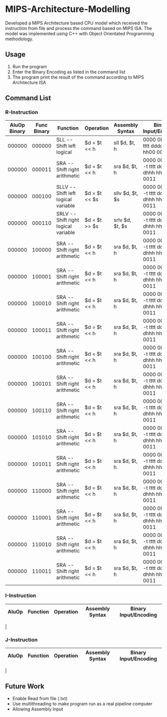 # MIPS-Architecture-Modelling
Developed a MIPS Architecture based CPU model which received the instruction from file and process the command based on MIPS ISA. The model was implemented using C++ with Object Orientated Programming methodology.

## Usage
1. Run the program
2. Enter the Binary Encoding as listed in the command list
3. The program print the result of the command according to MIPS Architecture ISA
## Command List
### R-Instruction

| AluOp Binary | Func Binary | Function                            | Operation     | Assembly Syntax | Binary Input/Encoding                     |
| -------------|-------------|-------------------------------------|---------------|-----------------|------------------------------------------ |
| 000000       |000000       | SLL -- Shift left logical            | $d = $t << h  | sll $d, $t, h   | 0000 00ss ssst tttt dddd dhhh hh00 0000   |
| 000000       |000011       | SRA -- Shift right arithmetic        | $d = $t << h  | sra $d, $t, h   | 0000 00-- ---t tttt dddd dhhh hh00 0011   |
| 000000       |000100       | SLLV -- Shift left logical variable  | $d = $t << $s | sllv $d, $t, $s | 0000 00-- ---t tttt dddd dhhh hh00 0011   |
| 000000       |000110       | SRLV -- Shift right logical variable | $d = $t >> $s | srlv $d, $t, $s | 0000 00-- ---t tttt dddd dhhh hh00 0011   |
| 000000       |100000       | SRA -- Shift right arithmetic | $d = $t << h | sra $d, $t, h   | 0000 00-- ---t tttt dddd dhhh hh00 0011   |
| 000000       |100001       | SRA -- Shift right arithmetic | $d = $t << h | sra $d, $t, h   | 0000 00-- ---t tttt dddd dhhh hh00 0011   |
| 000000       |100010       | SRA -- Shift right arithmetic | $d = $t << h | sra $d, $t, h   | 0000 00-- ---t tttt dddd dhhh hh00 0011   |
| 000000       |100011       | SRA -- Shift right arithmetic | $d = $t << h | sra $d, $t, h   | 0000 00-- ---t tttt dddd dhhh hh00 0011   |
| 000000       |100100       | SRA -- Shift right arithmetic | $d = $t << h | sra $d, $t, h   | 0000 00-- ---t tttt dddd dhhh hh00 0011   |
| 000000       |100101       | SRA -- Shift right arithmetic | $d = $t << h | sra $d, $t, h   | 0000 00-- ---t tttt dddd dhhh hh00 0011   |
| 000000       |100110       | SRA -- Shift right arithmetic | $d = $t << h | sra $d, $t, h   | 0000 00-- ---t tttt dddd dhhh hh00 0011   |
| 000000       |101010       | SRA -- Shift right arithmetic | $d = $t << h | sra $d, $t, h   | 0000 00-- ---t tttt dddd dhhh hh00 0011   |
| 000000       |101011       | SRA -- Shift right arithmetic | $d = $t << h | sra $d, $t, h   | 0000 00-- ---t tttt dddd dhhh hh00 0011   |
| 000000       |110000       | SRA -- Shift right arithmetic | $d = $t << h | sra $d, $t, h   | 0000 00-- ---t tttt dddd dhhh hh00 0011   |
| 000000       |110001       | SRA -- Shift right arithmetic | $d = $t << h | sra $d, $t, h   | 0000 00-- ---t tttt dddd dhhh hh00 0011   |
| 000000       |110010       | SRA -- Shift right arithmetic | $d = $t << h | sra $d, $t, h   | 0000 00-- ---t tttt dddd dhhh hh00 0011   |
| 000000       |110011       | SRA -- Shift right arithmetic | $d = $t << h | sra $d, $t, h   | 0000 00-- ---t tttt dddd dhhh hh00 0011   |

### I-Instruction

| AluOp   | Function                     | Operation    | Assembly Syntax      | Binary Input/Encoding                     |
| --------|------------------------------|--------------|----------------------|------------------------------------------ |
|

### J-Instruction

| AluOp   | Function                     | Operation    | Assembly Syntax      | Binary Input/Encoding                     |
| --------|------------------------------|--------------|----------------------|------------------------------------------ |
|

## Future Work
- Enable Read from file (.txt)
- Use multithreading to make program run as a real pipeline computer
- Allowing Assembly Input



